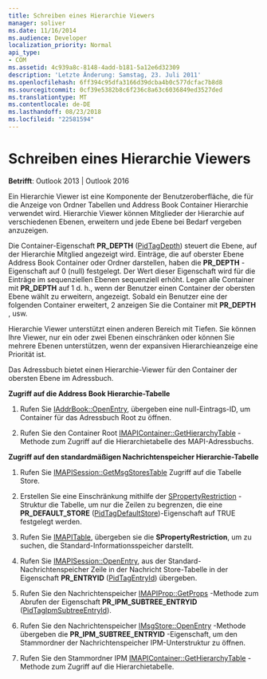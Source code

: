 ```yaml
---
title: Schreiben eines Hierarchie Viewers
manager: soliver
ms.date: 11/16/2014
ms.audience: Developer
localization_priority: Normal
api_type:
- COM
ms.assetid: 4c939a8c-8148-4add-b181-5a12e6d32309
description: 'Letzte Änderung: Samstag, 23. Juli 2011'
ms.openlocfilehash: 6ff394c95dfa3166d39dcba4b0c577dcfac7b8d8
ms.sourcegitcommit: 0cf39e5382b8c6f236c8a63c6036849ed3527ded
ms.translationtype: MT
ms.contentlocale: de-DE
ms.lasthandoff: 08/23/2018
ms.locfileid: "22581594"
---
```

# <a name="writing-a-hierarchy-viewer"></a>Schreiben eines Hierarchie Viewers

  
  
**Betrifft**: Outlook 2013 | Outlook 2016 
  
Ein Hierarchie Viewer ist eine Komponente der Benutzeroberfläche, die für die Anzeige von Ordner Tabellen und Address Book Container Hierarchie verwendet wird. Hierarchie Viewer können Mitglieder der Hierarchie auf verschiedenen Ebenen, erweitern und jede Ebene bei Bedarf vergeben anzuzeigen.
  
Die Container-Eigenschaft **PR_DEPTH** ([PidTagDepth](pidtagdepth-canonical-property.md)) steuert die Ebene, auf der Hierarchie Mitglied angezeigt wird. Einträge, die auf oberster Ebene Address Book Container oder Ordner darstellen, haben die **PR_DEPTH** -Eigenschaft auf 0 (null) festgelegt. Der Wert dieser Eigenschaft wird für die Einträge im sequenziellen Ebenen sequenziell erhöht. Legen alle Container mit **PR_DEPTH** auf 1 d. h., wenn der Benutzer einen Container der obersten Ebene wählt zu erweitern, angezeigt. Sobald ein Benutzer eine der folgenden Container erweitert, 2 anzeigen Sie die Container mit **PR_DEPTH** , usw. 
  
Hierarchie Viewer unterstützt einen anderen Bereich mit Tiefen. Sie können Ihre Viewer, nur ein oder zwei Ebenen einschränken oder können Sie mehrere Ebenen unterstützen, wenn der expansiven Hierarchieanzeige eine Priorität ist. 
  
Das Adressbuch bietet einen Hierarchie-Viewer für den Container der obersten Ebene im Adressbuch. 
  
 **Zugriff auf die Address Book Hierarchie-Tabelle**
  
1. Rufen Sie [IAddrBook::OpenEntry](iaddrbook-openentry.md), übergeben eine null-Eintrags-ID, um Container für das Adressbuch Root zu öffnen.
    
2. Rufen Sie den Container Root [IMAPIContainer::GetHierarchyTable](imapicontainer-gethierarchytable.md) -Methode zum Zugriff auf die Hierarchietabelle des MAPI-Adressbuchs. 
    
 **Zugriff auf den standardmäßigen Nachrichtenspeicher Hierarchie-Tabelle**
  
1. Rufen Sie [IMAPISession::GetMsgStoresTable](imapisession-getmsgstorestable.md) Zugriff auf die Tabelle Store. 
    
2. Erstellen Sie eine Einschränkung mithilfe der [SPropertyRestriction](spropertyrestriction.md) -Struktur die Tabelle, um nur die Zeilen zu begrenzen, die eine **PR_DEFAULT_STORE** ([PidTagDefaultStore](pidtagdefaultstore-canonical-property.md))-Eigenschaft auf TRUE festgelegt werden. 
    
3. Rufen Sie [IMAPITable](imapitable-findrow.md), übergeben sie die **SPropertyRestriction**, um zu suchen, die Standard-Informationsspeicher darstellt. 
    
4. Rufen Sie [IMAPISession::OpenEntry](imapisession-openentry.md), aus der Standard-Nachrichtenspeicher Zeile in der Nachricht Store-Tabelle in der Eigenschaft **PR_ENTRYID** ([PidTagEntryId](pidtagentryid-canonical-property.md)) übergeben.
    
5. Rufen Sie den Nachrichtenspeicher [IMAPIProp::GetProps](imapiprop-getprops.md) -Methode zum Abrufen der Eigenschaft **PR_IPM_SUBTREE_ENTRYID** ([PidTagIpmSubtreeEntryId](pidtagipmsubtreeentryid-canonical-property.md)).
    
6. Rufen Sie den Nachrichtenspeicher [IMsgStore::OpenEntry](imsgstore-openentry.md) -Methode übergeben die **PR_IPM_SUBTREE_ENTRYID** -Eigenschaft, um den Stammordner der Nachrichtenspeicher IPM-Unterstruktur zu öffnen. 
    
7. Rufen Sie den Stammordner IPM [IMAPIContainer::GetHierarchyTable](imapicontainer-gethierarchytable.md) -Methode zum Zugriff auf die Hierarchietabelle. 
    


